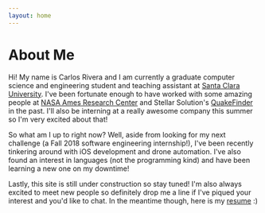 ```yaml
---
layout: home
---
```

# About Me

Hi! My name is Carlos Rivera and I am currently a graduate computer science and engineering student and teaching assistant at [Santa Clara University](https://www.scu.edu/engineering/academic-programs/department-of-computer-engineering/). I've been fortunate enough to have worked with some amazing people at [NASA Ames Research Center](https://www.nasa.gov/ames) and Stellar Solution's [QuakeFinder](https://www.quakefinder.com/) in the past. I'll also be interning at a really awesome company this summer so I'm very excited about that!

So what am I up to right now? Well, aside from looking for my next challenge (a Fall 2018 software engineering internship!), I've been recently tinkering around with iOS development and drone automation. I've also found an interest in languages (not the programming kind) and have been learning a new one on my downtime!

Lastly, this site is still under construction so stay tuned! I'm also always excited to meet new people so definitely drop me a line if I've piqued your interest and you'd like to chat. In the meantime though, here is my [resume](https://drive.google.com/file/d/1zLD1shGcPlIboVeFkxsNZOIM2tR_8lm1/view?usp=sharing) :)
